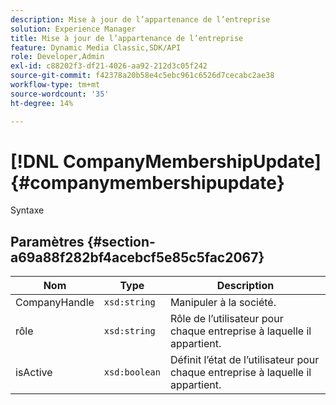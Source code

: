 ```yaml
---
description: Mise à jour de l’appartenance de l’entreprise
solution: Experience Manager
title: Mise à jour de l’appartenance de l’entreprise
feature: Dynamic Media Classic,SDK/API
role: Developer,Admin
exl-id: c88202f3-df21-4026-aa92-212d3c05f242
source-git-commit: f42378a20b58e4c5ebc961c6526d7cecabc2ae38
workflow-type: tm+mt
source-wordcount: '35'
ht-degree: 14%

---
```


# [!DNL CompanyMembershipUpdate]{#companymembershipupdate}

Syntaxe

## Paramètres {#section-a69a88f282bf4acebcf5e85c5fac2067}

| Nom | Type | Description |
|---|---|---|
| CompanyHandle | `xsd:string` | Manipuler à la société. |
| rôle | `xsd:string` | Rôle de l’utilisateur pour chaque entreprise à laquelle il appartient. |
| isActive | `xsd:boolean` | Définit l’état de l’utilisateur pour chaque entreprise à laquelle il appartient. |
